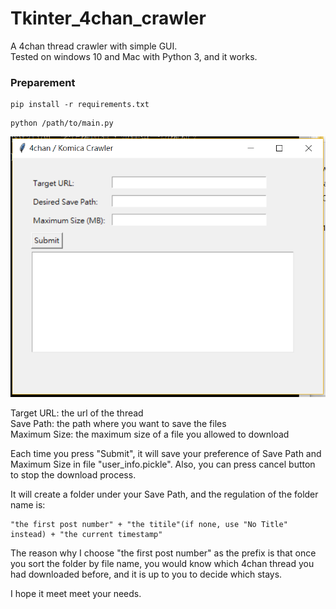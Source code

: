 # Tkinter_4chan_crawler

A 4chan thread crawler with simple GUI.<br/>
Tested on windows 10 and Mac with Python 3, and it works.

### Preparement
```
pip install -r requirements.txt
```
```
python /path/to/main.py
```

![image](https://raw.githubusercontent.com/hohh0115/Tkinter_4chan_crawler/master/1.PNG)

Target URL: the url of the thread<br/>
Save Path: the path where you want to save the files<br/>
Maximum Size: the maximum size of a file you allowed to download<br/>

Each time you press "Submit", it will save your preference of Save Path and Maximum Size in file "user_info.pickle".
Also, you can press cancel button to stop the download process.

It will create a folder under your Save Path, and the regulation of the folder name is:
```
"the first post number" + "the titile"(if none, use "No Title" instead) + "the current timestamp"
```
The reason why I choose "the first post number" as the prefix is that once you sort the folder by file name, you would know which 4chan thread you had downloaded before, and it is up to you to decide which stays.

I hope it meet meet your needs.
